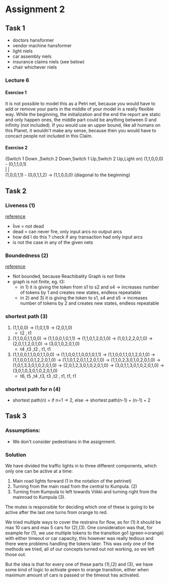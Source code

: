 # Assignment 2

## Task 1

- doctors hansformer
- vendor machine hansformer
- light niels
- car assembly niels
- insurance claims niels (see below)
- chair whichever niels

### Lecture 6

#### Exercise 1

It is not possible to model this as a Petri net, because you would have to add or remove your parts in the middle of your model in a really flexible way.
While the beginning, the initialization and the end the report are static and only happen ones, the middle part could be anything between 0 and infinity (not included).
If you would use an upper bound, like all humans on this Planet, it wouldn't make any sense, because then you would have to concact people not included in this Claim.  

#### Exercise 2

(Switch 1 Down ,Switch 2 Down,Switch 1 Up,Switch 2 Up,Light on)
(1,1,0,0,0) - (0,1,1,0,1)  
    |              |  
(1,0,0,1,1) - (0,0,1,1,2) -> (1,1,0,0,0) (diagonal to the beginning)

## Task 2

### Liveness (1)

[reference](https://en.wikipedia.org/wiki/Petri_net#Liveness)

- ĺive = not dead
- dead = can never fire, only input arcs no output arcs
- how did I do this ? check if any transaction had only input arcs
- is not the case in any of the given nets

### Boundedness (2)

[reference](https://en.wikipedia.org/wiki/Petri_net#Boundedness)

- Not bounded, because Reachibality Graph is not finite
- graph is not finite, eg. t3:
  -  in 1) it is giving the token from s1 to s2 and s4 -> increases number of tokens by 1 and creates new states, endless repeatable
  -  in 2) and 3) it is giving the token to s1, s4 and s5 -> increases number of tokens by 2 and creates new states, endless repeatable

### shortest path (3)

1) (1,1,0,0) ->  (1,0,1,1) -> (2,0,1,0)
   - t2 , t1
2) (1,1,0,0,1,1,0,0) -> (1,1,0,0,1,0,1,1) -> (1,1,0,1,2,0,1,0) -> (1,0,1,2,2,0,1,0) -> (2,0,1,1,2,0,1,0) -> (3,0,1,0,2,0,1,0)
   - t4 ,t3 ,t2 , t1, t1
3) (1,1,0,0,1,1,0,0,1,1,0,0) -> (1,1,0,0,1,1,0,0,1,0,1,1) -> (1,1,0,0,1,1,0,1,2,0,1,0) -> (1,1,0,0,1,0,1,2,2,0,1,0) -> (1,1,0,1,2,0,1,1,2,0,1,0) -> (1,1,0,2,3,0,1,0,2,0,1,0) -> (1,0,1,3,3,0,1,0,2,0,1,0) -> (2,0,1,2,3,0,1,0,2,0,1,0) -> (3,0,1,1,3,0,1,0,2,0,1,0) -> (3,0,1,0,3,0,1,0,2,0,1,0)
    - t6, t5 ,t4 ,t3, t3 ,t2 , t1, t1, t1

### shortest path for n (4)

- shortest path(n) = if n=1 -> 2, else -> shortest path(n-1) + (n-1) + 2

## Task 3

### Assumptions:

- We don't consider pedestrians in the assignment.


### Solution

We have divided the traffic lights in to three different components, which only one can be active at a time:
1. Main road lights forward (1 in the notation of the petrinet)  
2. Turning from the main road from the central to Kumpula. (2)
3. Turning from Kumpula to left towards Viikki and turning right from the mainroad to Kumpula (3).  

The mutex is responsible for deciding which one of these is going to be active after the last one turns from orange to red.

We tried multiple ways to cover the restrains for flow, as for (1) it should be max 10 cars and max 5 cars for (2),(3). One consideration was that, for example for (1), we use multiple tokens to the transition go1 (green->orange) with either timeout or car capacity, this however was really tedious and there were problems handling the tokens later. This was only one of the methods we tried, all of our concepts turned out not working, so we left those out.

But the idea is that for every one of these parts (1),(2) and (3), we have some kind of logic to activate green to orange transition, either when maximum amount of cars is passed or the timeout has activated.
